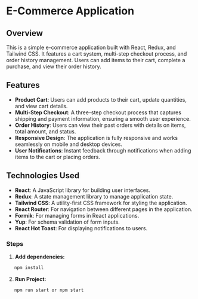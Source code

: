 # E-Commerce Application

## Overview

This is a simple e-commerce application built with React, Redux, and Tailwind CSS. It features a cart system, multi-step checkout process, and order history management. Users can add items to their cart, complete a purchase, and view their order history.

## Features

- **Product Cart**: Users can add products to their cart, update quantities, and view cart details.
- **Multi-Step Checkout**: A three-step checkout process that captures shipping and payment information, ensuring a smooth user experience.
- **Order History**: Users can view their past orders with details on items, total amount, and status.
- **Responsive Design**: The application is fully responsive and works seamlessly on mobile and desktop devices.
- **User Notifications**: Instant feedback through notifications when adding items to the cart or placing orders.

## Technologies Used

- **React**: A JavaScript library for building user interfaces.
- **Redux**: A state management library to manage application state.
- **Tailwind CSS**: A utility-first CSS framework for styling the application.
- **React Router**: For navigation between different pages in the application.
- **Formik**: For managing forms in React applications.
- **Yup**: For schema validation of form inputs.
- **React Hot Toast**: For displaying notifications to users.

### Steps

1. **Add dependencies:**
```bash
   npm install
```
2. **Run Project:**
```bash
   npm run start or npm start
```